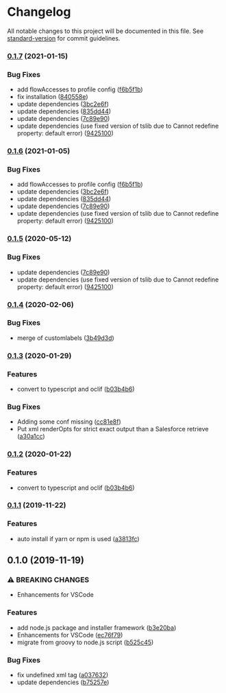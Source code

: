 # Changelog

All notable changes to this project will be documented in this file. See [standard-version](https://github.com/conventional-changelog/standard-version) for commit guidelines.

### [0.1.7](https://github.com/jayree/sfdx-md-merge-driver/compare/v0.1.4...v0.1.7) (2021-01-15)


### Bug Fixes

* add flowAccesses to profile config ([f6b5f1b](https://github.com/jayree/sfdx-md-merge-driver/commit/f6b5f1b91957768b1979bece7ed870a719a63a66))
* fix installation ([840558e](https://github.com/jayree/sfdx-md-merge-driver/commit/840558e3fa9a048b84afc5c7277851906489464d))
* update dependencies ([3bc2e6f](https://github.com/jayree/sfdx-md-merge-driver/commit/3bc2e6f308d5ecf466c1965bdcc1518fa4293669))
* update dependencies ([835dd44](https://github.com/jayree/sfdx-md-merge-driver/commit/835dd44e02a5be352641f2a11a54ccbbcb157e2f))
* update dependencies ([7c89e90](https://github.com/jayree/sfdx-md-merge-driver/commit/7c89e90e0cda4f646bb00aebd84177e6f031761d))
* update dependencies (use fixed version of tslib due to Cannot redefine property: default error) ([9425100](https://github.com/jayree/sfdx-md-merge-driver/commit/942510016e15db93f853285372eacdafae81add7))

### [0.1.6](https://github.com/jayree/sfdx-md-merge-driver/compare/v0.1.4...v0.1.6) (2021-01-05)


### Bug Fixes

* add flowAccesses to profile config ([f6b5f1b](https://github.com/jayree/sfdx-md-merge-driver/commit/f6b5f1b91957768b1979bece7ed870a719a63a66))
* update dependencies ([3bc2e6f](https://github.com/jayree/sfdx-md-merge-driver/commit/3bc2e6f308d5ecf466c1965bdcc1518fa4293669))
* update dependencies ([835dd44](https://github.com/jayree/sfdx-md-merge-driver/commit/835dd44e02a5be352641f2a11a54ccbbcb157e2f))
* update dependencies ([7c89e90](https://github.com/jayree/sfdx-md-merge-driver/commit/7c89e90e0cda4f646bb00aebd84177e6f031761d))
* update dependencies (use fixed version of tslib due to Cannot redefine property: default error) ([9425100](https://github.com/jayree/sfdx-md-merge-driver/commit/942510016e15db93f853285372eacdafae81add7))

### [0.1.5](https://github.com/jayree/sfdx-md-merge-driver/compare/v0.1.4...v0.1.5) (2020-05-12)


### Bug Fixes

* update dependencies ([7c89e90](https://github.com/jayree/sfdx-md-merge-driver/commit/7c89e90e0cda4f646bb00aebd84177e6f031761d))
* update dependencies (use fixed version of tslib due to Cannot redefine property: default error) ([9425100](https://github.com/jayree/sfdx-md-merge-driver/commit/942510016e15db93f853285372eacdafae81add7))

### [0.1.4](https://github.com/jayree/sfdx-md-merge-driver/compare/v0.1.3...v0.1.4) (2020-02-06)


### Bug Fixes

* merge of customlabels ([3b49d3d](https://github.com/jayree/sfdx-md-merge-driver/commit/3b49d3d902cce76257bc4e155f4a7dfe0052af6a))

### [0.1.3](https://github.com/jayree/sfdx-md-merge-driver/compare/v0.1.1...v0.1.3) (2020-01-29)


### Features

* convert to typescript and oclif ([b03b4b6](https://github.com/jayree/sfdx-md-merge-driver/commit/b03b4b6d1dede2faee2c1b7f408217f33642d700))


### Bug Fixes

* Adding some conf missing ([cc81e8f](https://github.com/jayree/sfdx-md-merge-driver/commit/cc81e8f2dbd6dccd74a7b6b8a8e9ca2e6ed59aa4))
* Put xml renderOpts for strict exact output than a Salesforce retrieve ([a30a1cc](https://github.com/jayree/sfdx-md-merge-driver/commit/a30a1ccb62a81a50ccb12793cdfd8f95b4c689ee))

### [0.1.2](https://github.com/jayree/sfdx-md-merge-driver/compare/v0.1.1...v0.1.2) (2020-01-22)


### Features

* convert to typescript and oclif ([b03b4b6](https://github.com/jayree/sfdx-md-merge-driver/commit/b03b4b6d1dede2faee2c1b7f408217f33642d700))

### [0.1.1](https://github.com/jayree/sfdx-md-merge-driver/compare/v0.1.0...v0.1.1) (2019-11-22)


### Features

* auto install if yarn or npm is used ([a3813fc](https://github.com/jayree/sfdx-md-merge-driver/commit/a3813fcb0eb89c59e9362a0907e8bae02efda012))

## 0.1.0 (2019-11-19)


### ⚠ BREAKING CHANGES

* Enhancements for VSCode

### Features

* add node.js package and installer framework ([b3e20ba](https://github.com/jayree/sfdx-md-merge-driver/commit/b3e20ba203a22e080b749c406a7d534cb574317c))
* Enhancements for VSCode ([ec76f79](https://github.com/jayree/sfdx-md-merge-driver/commit/ec76f79812ab13b167ae4464249d956a36f49a5a))
* migrate from groovy to node.js script ([b525c45](https://github.com/jayree/sfdx-md-merge-driver/commit/b525c45774cf695fe62c16f56fcbfd77a9e7bb29))


### Bug Fixes

* fix undefined xml tag ([a037632](https://github.com/jayree/sfdx-md-merge-driver/commit/a037632343827cb7c389b0412a429f2b67aae650))
* update dependencies ([b75257e](https://github.com/jayree/sfdx-md-merge-driver/commit/b75257ea2f6c207559e5af935df827f76b3da290))
